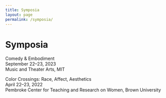 ```yaml
---
title: Symposia
layout: page
permalink: /symposia/
---
```


# Symposia

<style>
  a { text-decoration: none; }
</style>

[Comedy & Embodiment
](/symposia/comedy_and_embodiment)<br>
September 22–23, 2023<br>
Music and Theater Arts, MIT 

[Color Crossings: Race, Affect, Aesthetics
](/symposia/color_crossings)<br>
April 22–23, 2022<br>
Pembroke Center for Teaching and Research on Women, Brown University

